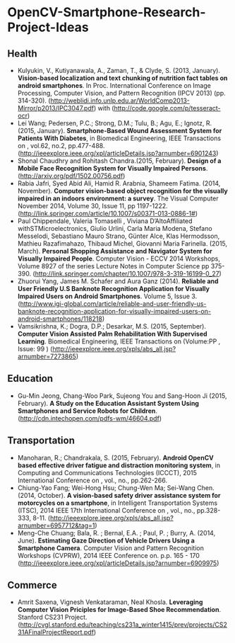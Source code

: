 # OpenCV-Smartphone-Research-Project-Ideas

## Health

* Kulyukin, V., Kutiyanawala, A., Zaman, T., & Clyde, S. (2013, January). **Vision-based localization and text chunking of nutrition fact tables on android smartphones**. In Proc. International Conference on Image Processing, Computer Vision, and Pattern Recognition (IPCV 2013) (pp. 314-320). (http://weblidi.info.unlp.edu.ar/WorldComp2013-Mirror/p2013/IPC3047.pdf) with (http://code.google.com/p/tesseract-ocr) 
* Lei Wang; Pedersen, P.C.; Strong, D.M.; Tulu, B.; Agu, E.; Ignotz, R. (2015, January). **Smartphone-Based Wound Assessment System for Patients With Diabetes**, in Biomedical Engineering, IEEE Transactions on , vol.62, no.2, pp.477-488. (http://ieeexplore.ieee.org/xpl/articleDetails.jsp?arnumber=6901243)
* Shonal Chaudhry and Rohitash Chandra.(2015, February). **Design of a Mobile Face Recognition System for Visually Impaired Persons**. (http://arxiv.org/pdf/1502.00756.pdf)
* Rabia Jafri, Syed Abid Ali, Hamid R. Arabnia, Shameem Fatima. (2014, November). **Computer vision-based object recognition for the visually impaired in an indoors environment: a survey**. The Visual Computer November 2014, Volume 30, Issue 11, pp 1197-1222. (http://link.springer.com/article/10.1007/s00371-013-0886-1#)
* Paul Chippendale, Valeria Tomaselli , Viviana D’AltoAffiliated withSTMicroelectronics, Giulio Urlini, Carla Maria Modena, Stefano Messelodi, Sebastiano Mauro Strano, Günter Alce, Klas Hermodsson, Mathieu Razafimahazo, Thibaud Michel, Giovanni Maria Farinella. (2015, March). **Personal Shopping Assistance and Navigator System for Visually Impaired People**. Computer Vision - ECCV 2014 Workshops, Volume 8927 of the series Lecture Notes in Computer Science pp 375-390. (http://link.springer.com/chapter/10.1007/978-3-319-16199-0_27)
* Zhuorui Yang, James M. Schafer and Aura Ganz (2014). **Reliable and User Friendly U.S Banknote Recognition Application for Visually Impaired Users on Android Smartphones**. Volume 5, Issue 3. (http://www.igi-global.com/article/reliable-and-user-friendly-us-banknote-recognition-application-for-visually-impaired-users-on-android-smartphones/118218)
* Vamsikrishna, K.; Dogra, D.P.; Desarkar, M.S. (2015, September). **Computer Vision Assisted Palm Rehabilitation With Supervised Learning**. Biomedical Engineering, IEEE Transactions on  (Volume:PP ,  Issue: 99 ) (http://ieeexplore.ieee.org/xpls/abs_all.jsp?arnumber=7273865)



## Education

* Gu-Min Jeong, Chang-Woo Park, Sujeong You and Sang-Hoon Ji (2015, February). **A Study on the Education Assistant System Using Smartphones and Service Robots for Children**. (http://cdn.intechopen.com/pdfs-wm/46604.pdf)



## Transportation

* Manoharan, R.; Chandrakala, S. (2015, February). **Android OpenCV based effective driver fatigue and distraction monitoring system**, in Computing and Communications Technologies (ICCCT), 2015 International Conference on , vol., no., pp.262-266.
* Chiung-Yao Fang; Wei-Hong Hsu; Chung-Wen Ma; Sei-Wang Chen. (2014, October). **A vision-based safety driver assistance system for motorcycles on a smartphone**, in Intelligent Transportation Systems (ITSC), 2014 IEEE 17th International Conference on , vol., no., pp.328-333, 8-11. (http://ieeexplore.ieee.org/xpls/abs_all.jsp?arnumber=6957712&tag=1)
* Meng-Che Chuang; Bala, R. ; Bernal, E.A. ; Paul, P. ; Burry, A. (2014, June). **Estimating Gaze Direction of Vehicle Drivers Using a Smartphone Camera**. Computer Vision and Pattern Recognition Workshops (CVPRW), 2014 IEEE Conference on. p.p. 165 - 170 (http://ieeexplore.ieee.org/xpl/articleDetails.jsp?arnumber=6909975)


## Commerce

* Amrit Saxena, Vignesh Venkataraman, Neal Khosla. **Leveraging Computer Vision Priciples for Image-Based Shoe Recommendation**. Stanford CS231 Project. (http://cvgl.stanford.edu/teaching/cs231a_winter1415/prev/projects/CS231AFinalProjectReport.pdf)
